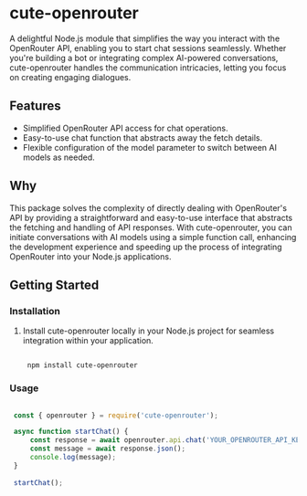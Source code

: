 # cute-openrouter


A delightful Node.js module that simplifies the way
you interact with the OpenRouter API, enabling you
to start chat sessions seamlessly. Whether you're
building a bot or integrating complex AI-powered
conversations, cute-openrouter handles the
communication intricacies, letting you focus on
creating engaging dialogues.


## Features


- Simplified OpenRouter API access for chat
  operations.
- Easy-to-use chat function that abstracts away
  the fetch details.
- Flexible configuration of the model parameter
  to switch between AI models as needed.


## Why


This package solves the complexity of directly
dealing with OpenRouter's API by providing a
straightforward and easy-to-use interface that
abstracts the fetching and handling of API
responses. With cute-openrouter, you can initiate
conversations with AI models using a simple
function call, enhancing the development experience
and speeding up the process of integrating
OpenRouter into your Node.js applications.


## Getting Started


### Installation


1. Install cute-openrouter locally in your Node.js
   project for seamless integration within your
   application.


   ```

    npm install cute-openrouter

   ```


### Usage


   ```javascript

    const { openrouter } = require('cute-openrouter');

    async function startChat() {
        const response = await openrouter.api.chat('YOUR_OPENROUTER_API_KEY', 'Test!', 'gryphe/mythomax-l2-13b');
        const message = await response.json();
        console.log(message);
    }
    
    startChat();

   ```
